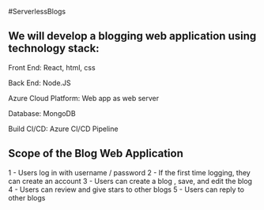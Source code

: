 #ServerlessBlogs 

## We will develop a blogging web application using technology stack:

Front End:
    React, html, css

Back End:
    Node.JS

Azure Cloud Platform:
    Web app as web server

Database: MongoDB

Build CI/CD: Azure CI/CD Pipeline

## Scope of the Blog Web Application

1 - Users log in with username / password
2 - If the first time logging, they can create an account
3 - Users can create a blog , save, and edit the blog
4 - Users can review and give stars to other blogs
5 - Users can reply to other blogs


